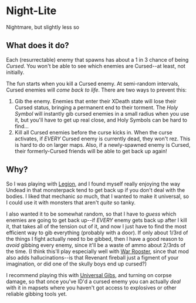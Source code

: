 # Night-Lite
Nightmare, but slightly less so

## What does it do?
Each (resurrectable) enemy that spawns has about a 1 in 3 chance of being *Cursed*. You won't be able to see which enemies are Cursed--at least, not initially.

The fun starts when you kill a Cursed enemy. At semi-random intervals, Cursed enemies will *come back to life*. There are two ways to prevent this:

1. Gib the enemy. Enemies that enter their XDeath state will lose their Cursed status, bringing a permanent end to their torment. The *Holy Symbol* will instantly gib cursed enemies in a small radius when you use it, but you'll have to get up real close, and Holy Symbols can be hard to find...
2. Kill all Cursed enemies before the curse kicks in. When the curse activates, if *EVERY* Cursed enemy is currently dead, they won't rez. This is hard to do on larger maps. Also, if a newly-spawned enemy is Cursed, their formerly-Cursed friends will be able to get back up again!

## Why?
So I was playing with [Legion](https://forum.zdoom.org/viewtopic.php?t=76032), and I found myself really enjoying the way Undead in that monsterpack tend to get back up if you don't deal with the bodies. I liked that mechanic *so* much, that I wanted to make it universal, so I could use it with monsters that aren't *quite* so tanky. 

I also wanted it to be somewhat random, so that I have to *guess* which enemies are going to get back up--if *EVERY* enemy gets back up after I kill it, that takes all of the tension out of it, and now I just have to find the most efficient way to gib everything (probably with a door). If only about 1/3rd of the things I fight actually need to be gibbed, then I have a good reason to *avoid* gibbing every enemy, since it'll be a waste of ammo about 2/3rds of the time. (I think this'll play especially well with [War Rooster](https://forum.zdoom.org/viewtopic.php?t=75855), since that mod also adds hallucinations--is that Revenant fireball just a figment of your imagination, or did one of the skully boys end up cursed?)

I recommend playing this with [Universal Gibs](https://forum.zdoom.org/viewtopic.php?f=46&t=59260), and turning on corpse damage, so that once you've ID'd a cursed enemy you can actually *deal* with it in mapsets where you haven't got access to explosives or other reliable gibbing tools yet.